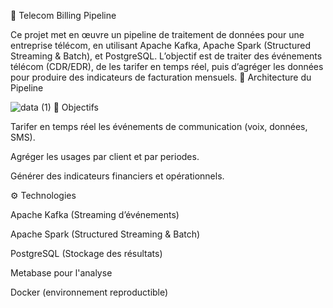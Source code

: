 📡 Telecom Billing Pipeline

Ce projet met en œuvre un pipeline de traitement de données pour une entreprise télécom, en utilisant Apache Kafka, Apache Spark (Structured Streaming & Batch), et PostgreSQL. L’objectif est de traiter des événements télécom (CDR/EDR), de les tarifer en temps réel, puis d’agréger les données pour produire des indicateurs de facturation mensuels.
🧱 Architecture du Pipeline

![data (1)](https://github.com/user-attachments/assets/e79a4a1b-b6d5-403c-916e-630c4433766f)
🚀 Objectifs

Tarifer en temps réel les événements de communication (voix, données, SMS).

Agréger les usages par client et par periodes.

Générer des indicateurs financiers et opérationnels.

⚙️ Technologies

Apache Kafka (Streaming d’événements)

Apache Spark (Structured Streaming & Batch)

PostgreSQL (Stockage des résultats)

Metabase pour l'analyse

Docker (environnement reproductible)

